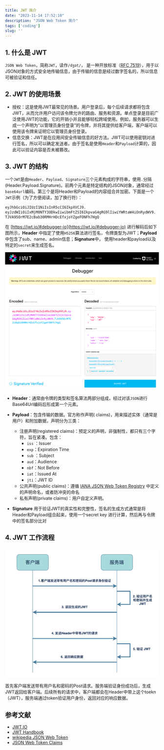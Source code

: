 ```yaml
---
title: JWT 简介
date: "2023-11-14 17:52:10"
description: "JSON Web Token 简介"
tags: ['coding']
slug: ''
---
```


## 1. 什么是 JWT

`JSON Web Token`，简称`JWT`，读作`/dʒɒt/`， 是一种开放标准（[RFC 7519](https://tools.ietf.org/html/rfc7519)），用于以JSON对象的方式安全地传输信息，由于传输的信息是经过数字签名的，所以信息可被验证和信任。

## 2. JWT 的使用场景

- 授权：这是使用JWT最常见的场景。用户登录后，每个后续请求都将包含JWT，从而允许用户访问该令牌允许的路由、服务和资源。单点登录是目前广泛使用JWT的功能，它的开销小并且能够轻松跨域使用。例如，服务器可以生成一个声明为“以管理员身份登录”的令牌，并将其提供给客户端，客户端可以使用该令牌来证明它以管理员身份登录。
- 信息交换：JWT是在应用间安全传输信息的好方法。JWT可以使用密钥对进行签名，所以可以确定发送者。由于签名是使用`Header`和`Payload`计算的，因此可以验证内容是否未被篡改。

## 3. JWT 的结构

一个`JWT`是由`Header`、`Payload`、`Signature`三个元素构成的字符串，使用`.`分隔(Header.Payload.Signature)。前两个元素是特定结构的JSON对象，通常经过`base64url`编码。第三个是将Header和Payload的内容组合并加密。下面是一个`JWT`示例（为了方便阅读，加了换行符）：

```
eyJhbGciOiJIUzI1NiIsInR5cCI6IkpXVCJ9.
eyJzdWIiOiIxMjM0NTY3ODkwIiwibmFtZSI6IkpvaG4gRG9lIiwiYWRtaW4iOnRydWV9.
TJVA95OrM7E2cBab30RMHrHDcEfxjoYZgeFONFh7HgQ
```

在 [https://jwt.io/#debugger-io](https://jwt.io/#debugger-io) 进行解码后如下图所示，**Header** 中指定了使用`HS256`算法进行签名，令牌类型为JWT；**Payload**中包含了sub、name、admin信息；**Signature**中， 使用header和payload以及特定的`secret`来生成签名。

![image-20231114171718443.png](./image-20231114171718443.png)


- **Header**：通常由令牌的类型和签名算法两部分组成，经过对该`JSON`进行Base64Url编码后形成第一个元素。

- **Payload**：包含传输的数据。官方称作声明( claims)，用来描述实体（通常是用户）和附加数据，声明分为三类：

  - 注册声明(registered claims)：预定义的声明，非强制性，都只有三个字符，旨在紧凑。包含：
    - `iss` ：Issuer
    - `exp`：Expiration Time
    - `sub` ：Subject
    - `aud`：Audience
    - `nbf`：Not Before
    - `iat`：Issued At
    - `jti`：JWT ID
  - 公共声明(public claims)：遵循 [IANA JSON Web Token Registry](https://www.iana.org/assignments/jwt/jwt.xhtml) 中定义的声明命名，或者防冲突的命名
  - 私有声明(private claims)：用户自定义声明。

- **Signature** 用于验证JWT的真实性和完整性，签名的生成方式通常是将Header和Payload组合起来，使用一个secret key 进行计算，然后再与令牌中的签名部分比对

## 4. JWT 工作流程

![1269fc4dd4a144b5a001f35b4a7804d9.png](./1269fc4dd4a144b5a001f35b4a7804d9.png)

首先客户端发送带有用户名和密码的Post请求。服务端验证身份成功后，生成JWT返回给客户端。后续所有的请求中，客户端都会在Header中带上这个toekn（JWT），服务端通过token验证用户身份，返回对应的响应数据。


## 参考文献
- [JWT.IO](https://jwt.io/introduction/)
- [JWT Handbook](https://auth0.com/resources/ebooks/jwt-handbook?_ga=2.186766504.1633974048.1699948492-2054291612.1699940448&_gl=1*1c5u08o*rollup_ga*MjA1NDI5MTYxMi4xNjk5OTQwNDQ4*rollup_ga_F1G3E656YZ*MTY5OTk1MzQ2OS4yLjEuMTY5OTk1NDg3Mi42MC4wLjA.*_ga*MjA1NDI5MTYxMi4xNjk5OTQwNDQ4*_ga_QKMSDV5369*MTY5OTk1MzQ2OS4yLjEuMTY5OTk1NDg3My42MC4wLjA.)
- [wikipedia JSON Web Token](https://en.wikipedia.org/wiki/JSON_Web_Token)
- [JSON Web Token Claims](https://www.iana.org/assignments/jwt/jwt.xhtml)